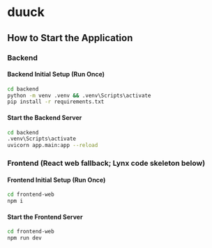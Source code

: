 # duuck

## How to Start the Application

### Backend

#### Backend Initial Setup (Run Once)

```bash
cd backend
python -m venv .venv && .venv\Scripts\activate
pip install -r requirements.txt
```

#### Start the Backend Server

```bash
cd backend
.venv\Scripts\activate
uvicorn app.main:app --reload
```

### Frontend (React web fallback; Lynx code skeleton below)

#### Frontend Initial Setup (Run Once)

```bash
cd frontend-web
npm i
```

#### Start the Frontend Server

```bash
cd frontend-web
npm run dev
```